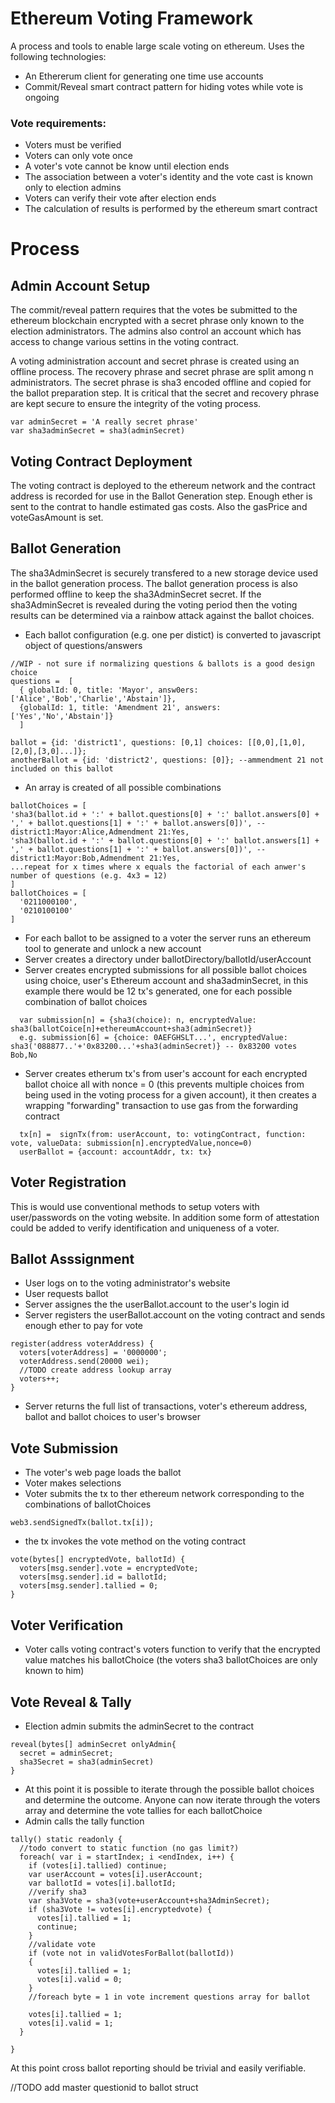 # Ethereum Voting Framework
A process and tools to enable large scale voting on ethereum. Uses the following technologies:
- An Ethererum client for generating one time use accounts
- Commit/Reveal smart contract pattern for hiding votes while vote is ongoing 

### Vote requirements:
- Voters must be verified
- Voters can only vote once
- A voter's vote cannot be know until election ends
- The association between a voter's identity and the vote cast is known only to election admins
- Voters can verify their vote after election ends
- The calculation of results is performed by the ethereum smart contract

# Process 


## Admin Account Setup
The commit/reveal pattern requires that the votes be submitted to the ethereum blockchain encrypted with a secret phrase only known to the election administrators.  The admins also control an account which has access to change various settins in the voting contract.

A voting administration account and secret phrase is created using an offline process. The recovery phrase and secret phrase are split among n administrators.  The secret phrase is sha3 encoded offline and copied for the ballot preparation step.  It is critical that the secret and recovery phrase are kept secure to ensure the integrity of the voting process.
```
var adminSecret = 'A really secret phrase'
var sha3adminSecret = sha3(adminSecret)
```
## Voting Contract Deployment
The voting contract is deployed to the ethereum network and the contract address is recorded for use in the Ballot Generation step.  Enough ether is sent to the contrat to handle estimated gas costs.  Also the gasPrice and voteGasAmount is set.

## Ballot Generation
The sha3AdminSecret is securely transfered to a new storage device used in the ballot generation process.  The ballot generation process is also performed offline to keep the sha3AdminSecret secret.  If the sha3AdminSecret is revealed during the voting period then the voting results can be determined via a rainbow attack against the ballot choices.

- Each ballot configuration (e.g. one per distict) is converted to javascript object of questions/answers 
``` 
//WIP - not sure if normalizing questions & ballots is a good design choice
questions =  [
  { globalId: 0, title: 'Mayor', answ0ers: ['Alice','Bob','Charlie','Abstain']},
  {globalId: 1, title: 'Amendment 21', answers: ['Yes','No','Abstain']}
  ]

ballot = {id: 'district1', questions: [0,1] choices: [[0,0],[1,0],[2,0],[3,0]...]};
anotherBallot = {id: 'district2', questions: [0]}; --ammendment 21 not included on this ballot

```
- An array is created of all possible combinations
```
ballotChoices = [
'sha3(ballot.id + ':' + ballot.questions[0] + ':' ballot.answers[0] + ',' + ballot.questions[1] + ':' + ballot.answers[0])', --district1:Mayor:Alice,Admendment 21:Yes,
'sha3(ballot.id + ':' + ballot.questions[0] + ':' ballot.answers[1] + ',' + ballot.questions[1] + ':' + ballot.answers[0])', --district1:Mayor:Bob,Admendment 21:Yes,
...repeat for x times where x equals the factorial of each anwer's number of questions (e.g. 4x3 = 12)
]
ballotChoices = [
  '0211000100',
  '0210100100'
]

```
- For each ballot to be assigned to a voter the server runs an ethereum tool to generate and unlock a new account
- Server creates a directory under ballotDirectory/ballotId/userAccount 
- Server creates encrypted submissions for all possible ballot choices using choice, user's Ethereum account and sha3adminSecret, in this example there  would be 12 tx's generated, one for each possible combination of ballot choices
```
  var submission[n] = {sha3(choice): n, encryptedValue: sha3(ballotCoice[n]+ethereumAccount+sha3(adminSecret)}
  e.g. submission[6] = {choice: 0AEFGHSLT...', encryptedValue: sha3('088877..'+'0x83200...'+sha3(adminSecret)} -- 0x83200 votes Bob,No
```
- Server creates etherum tx's from user's account for each encrypted ballot choice all with nonce = 0 (this prevents multiple choices from being used in the voting process for a given account), it then creates a wrapping "forwarding" transaction to use gas from the forwarding contract
```
  tx[n] =  signTx(from: userAccount, to: votingContract, function: vote, valueData: submission[n].encryptedValue,nonce=0)
  userBallot = {account: accountAddr, tx: tx}
```

## Voter Registration
This is would use conventional methods to setup voters with user/passwords on the voting website.  In addition some form of attestation could be added to verify identification and uniqueness of a voter.

## Ballot Asssignment
- User logs on to the voting administrator's website
- User requests ballot
- Server assignes the the userBallot.account to the user's login id 
- Server registers the userBallot.account on the voting contract and sends enough ether to pay for vote
```
register(address voterAddress) {
  voters[voterAddress] = '0000000';
  voterAddress.send(20000 wei);
  //TODO create address lookup array
  voters++;
}
```
- Server returns the full list of transactions, voter's ethereum address, ballot and ballot choices to user's browser

## Vote Submission
- The voter's web page loads the ballot
- Voter makes selections
- Voter submits the tx to ther ethereum network corresponding to the combinations of ballotChoices
```
web3.sendSignedTx(ballot.tx[i]);
```
- the tx invokes the vote method on the voting contract
```
vote(bytes[] encryptedVote, ballotId) {
  voters[msg.sender].vote = encryptedVote;
  voters[msg.sender].id = ballotId;
  voters[msg.sender].tallied = 0;
}
```
## Voter Verification
- Voter calls voting contract's voters function to verify that the encrypted value matches his ballotChoice (the voters sha3 ballotChoices are only known to him)


## Vote Reveal & Tally
- Election admin submits the adminSecret to the contract
```
reveal(bytes[] adminSecret onlyAdmin{
  secret = adminSecret;
  sha3Secret = sha3(adminSecret)
}
```

- At this point it is possible to iterate through the possible ballot choices and determine the outcome. Anyone can now iterate through the voters array and determine the vote tallies for each ballotChoice
- Admin calls the tally function 
```
tally() static readonly {
  //todo convert to static function (no gas limit?)
  foreach( var i = startIndex; i <endIndex, i++) {
    if (votes[i].tallied) continue;
    var userAccount = votes[i].userAccount;
    var ballotId = votes[i].ballotId;
    //verify sha3
    var sha3Vote = sha3(vote+userAccount+sha3AdminSecret);
    if (sha3Vote != votes[i].encryptedvote) {
      votes[i].tallied = 1;
      continue;
    }
    //validate vote
    if (vote not in validVotesForBallot(ballotId)) 
    {
      votes[i].tallied = 1;
      votes[i].valid = 0;
    }
    //foreach byte = 1 in vote increment questions array for ballot

    votes[i].tallied = 1;
    votes[i].valid = 1;
  }
  
}

```
At this point cross ballot reporting should be trivial and easily verifiable.

//TODO add master questionid to ballot struct
